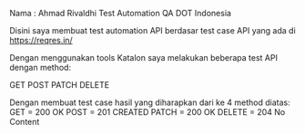 Nama : Ahmad Rivaldhi
Test Automation QA DOT Indonesia

Disini saya membuat test automation API berdasar test case API yang ada di https://reqres.in/

Dengan menggunakan tools Katalon saya melakukan beberapa test API dengan method:

GET
POST
PATCH
DELETE

Dengan membuat test case hasil yang diharapkan dari ke 4 method diatas:
GET = 200 OK
POST = 201 CREATED
PATCH = 200 OK
DELETE = 204 No Content
